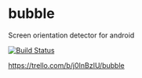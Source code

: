 # bubble
Screen orientation detector for android

[![Build Status](https://travis-ci.org/TouK/bubble.svg)](https://travis-ci.org/TouK/bubble)

https://trello.com/b/j0InBzIU/bubble
